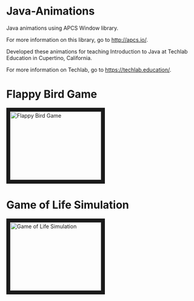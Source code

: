# Java-Animations
Java animations using APCS Window library.

For more information on this library, go to http://apcs.io/.

Developed these animations for teaching Introduction to Java at Techlab Education in Cupertino, California.

For more information on Techlab, go to https://techlab.education/.

# Flappy Bird Game
<a href="https://youtu.be/Ftks3SwpdVk
" target="_blank"><img src="http://i3.ytimg.com/vi/Ftks3SwpdVk/hqdefault.jpg" 
alt="Flappy Bird Game" width="240" height="180" border="10" /></a>

# Game of Life Simulation
<a href="https://youtu.be/1M9NYEUW57A
" target="_blank"><img src="
http://i3.ytimg.com/vi/1M9NYEUW57A/maxresdefault.jpg" 
alt="Game of Life Simulation" width="240" height="180" border="10" /></a>

